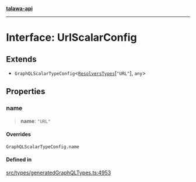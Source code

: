 [**talawa-api**](../../../README.md)

***

# Interface: UrlScalarConfig

## Extends

- `GraphQLScalarTypeConfig`\<[`ResolversTypes`](../type-aliases/ResolversTypes.md)\[`"URL"`\], `any`\>

## Properties

### name

> **name**: `"URL"`

#### Overrides

`GraphQLScalarTypeConfig.name`

#### Defined in

[src/types/generatedGraphQLTypes.ts:4953](https://github.com/Suyash878/talawa-api/blob/e4413cec641a837926071678fed3c7f67234e31e/src/types/generatedGraphQLTypes.ts#L4953)
